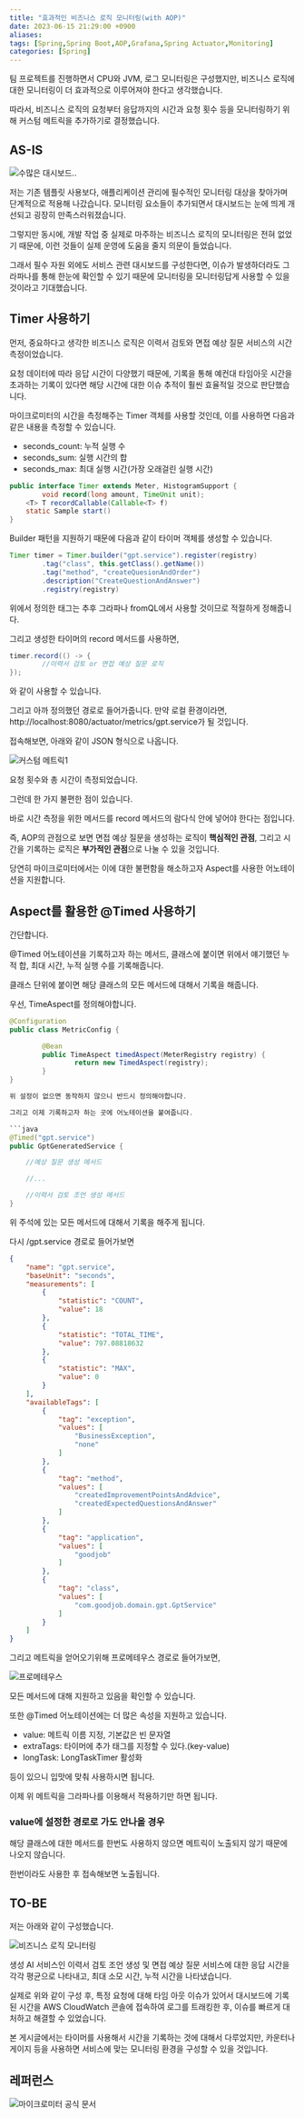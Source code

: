 ```yaml
---
title: "효과적인 비즈니스 로직 모니터링(with AOP)"
date: 2023-06-15 21:29:00 +0900
aliases: 
tags: [Spring,Spring Boot,AOP,Grafana,Spring Actuator,Monitoring]
categories: [Spring]
---
```


팀 프로젝트를 진행하면서 CPU와 JVM, 로그 모니터링은 구성했지만, 비즈니스 로직에 대한 모니터링이 더 효과적으로 이루어져야 한다고 생각했습니다.

따라서, 비즈니스 로직의 요청부터 응답까지의 시간과 요청 횟수 등을 모니터링하기 위해 커스텀 메트릭을 추가하기로 결정했습니다.

## AS-IS

![수많은 대시보드..](/assets/img/2023-06-15-effective-monitoring/normal.webp)

저는 기존 템플릿 사용보다, 애플리케이션 관리에 필수적인 모니터링 대상을 찾아가며 단계적으로 적용해 나갔습니다. 
모니터링 요소들이 추가되면서 대시보드는 눈에 띄게 개선되고 굉장히 만족스러워졌습니다.

그렇지만 동시에, 개발 작업 중 실제로 마주하는 비즈니스 로직의 모니터링은 전혀 없었기 때문에, 이런 것들이 실제 운영에 도움을 줄지 의문이 들었습니다.

그래서 필수 자원 외에도 서비스 관련 대시보드를 구성한다면, 이슈가 발생하더라도 그라파나를 통해 한눈에 확인할 수 있기 때문에 모니터링을 모니터링답게 사용할 수 있을 것이라고 기대했습니다.

## Timer 사용하기

먼저, 중요하다고 생각한 비즈니스 로직은 이력서 검토와 면접 예상 질문 서비스의 시간 측정이었습니다.

요청 데이터에 따라 응답 시간이 다양했기 때문에, 기록을 통해 예컨대 타임아웃 시간을 초과하는 기록이 있다면 해당 시간에 대한 이슈 추적이 훨씬 효율적일 것으로 판단했습니다. 

마이크로미터의 시간을 측정해주는 Timer 객체를 사용할 것인데, 이를 사용하면 다음과 같은 내용을 측정할 수 있습니다.
- seconds_count: 누적 실행 수
- seconds_sum: 실행 시간의 합
- seconds_max: 최대 실행 시간(가장 오래걸린 실행 시간)

```java
public interface Timer extends Meter, HistogramSupport {  
        void record(long amount, TimeUnit unit);  
    <T> T recordCallable(Callable<T> f)  
    static Sample start()  
}
```

Builder 패턴을 지원하기 때문에 다음과 같이 타이머 객체를 생성할 수 있습니다.

```java
Timer timer = Timer.builder("gpt.service").register(registry)
        .tag("class", this.getClass().getName())
        .tag("method", "createQuesionAndOrder")
        .description("CreateQuestionAndAnswer")
        .registry(registry)
```
위에서 정의한 태그는 추후 그라파나 fromQL에서 사용할 것이므로 적절하게 정해줍니다.

그리고 생성한 타이머의 record 메서드를 사용하면,
```java
timer.record(() -> {
        //이력서 검토 or 면접 예상 질문 로직
});
```
와 같이 사용할 수 있습니다.

그리고 아까 정의했던 경로로 들어가줍니다.
만약 로컬 환경이라면, http://localhost:8080/actuator/metrics/gpt.service가 될 것입니다.

접속해보면, 아래와 같이 JSON 형식으로 나옵니다.

![커스텀 메트릭1](/assets/img/2023-06-15-effective-monitoring/timer-first.webp)

요청 횟수와 총 시간이 측정되었습니다.

그런데 한 가지 불편한 점이 있습니다.

바로 시간 측정을 위한 메서드를 record 메서드의 람다식 안에 넣어야 한다는 점입니다.

즉, AOP의 관점으로 보면 면접 예상 질문을 생성하는 로직이 **핵심적인 관점**, 그리고 시간을 기록하는 로직은 **부가적인 관점**으로 나눌 수 있을 것입니다.

당연히 마이크로미터에서는 이에 대한 불편함을 해소하고자 Aspect를 사용한 어노테이션을 지원합니다.

## Aspect를 활용한 @Timed 사용하기

간단합니다.

@Timed 어노테이션을 기록하고자 하는 메서드, 클래스에 붙이면 위에서 얘기했던 누적 합, 최대 시간, 누적 실행 수를 기록해줍니다.

클래스 단위에 붙이면 해당 클래스의 모든 메서드에 대해서 기록을 해줍니다.

우선, TimeAspect를 정의해야합니다.

```java
@Configuration
public class MetricConfig {

        @Bean
        public TimeAspect timedAspect(MeterRegistry registry) {
                return new TimedAspect(registry);
        }
}

위 설정이 없으면 동작하지 않으니 반드시 정의해야합니다.

그리고 이제 기록하고자 하는 곳에 어노테이션을 붙여줍니다.

```java
@Timed("gpt.service")
public GptGeneratedService {

	//예상 질문 생성 메서드

	//...

	//이력서 검토 조언 생성 메서드
}
```

위 주석에 있는 모든 메서드에 대해서 기록을 해주게 됩니다.

다시 /gpt.service 경로로 들어가보면

```json
{
	"name": "gpt.service",
	"baseUnit": "seconds",
	"measurements": [
		{
			"statistic": "COUNT",
			"value": 18
		},
		{
			"statistic": "TOTAL_TIME",
			"value": 797.08818632
		},
		{
			"statistic": "MAX",
			"value": 0
		}
	],
	"availableTags": [
		{
			"tag": "exception",
			"values": [
				"BusinessException",
				"none"
			]
		},
		{
			"tag": "method",
			"values": [
				"createdImprovementPointsAndAdvice",
				"createdExpectedQuestionsAndAnswer"
			]
		},
		{
			"tag": "application",
			"values": [
				"goodjob"
			]
		},
		{
			"tag": "class",
			"values": [
				"com.goodjob.domain.gpt.GptService"
			]
		}
	]
}
```

그리고 메트릭을 얻어오기위해 프로메테우스 경로로 들어가보면,

![프로메테우스](/assets/img/2023-06-15-effective-monitoring/prometheus.webp)

모든 메서드에 대해 지원하고 있음을 확인할 수 있습니다.

또한 @Timed 어노테이션에는 더 많은 속성을 지원하고 있습니다.
- value: 메트릭 이름 지정, 기본값은 빈 문자열
- extraTags: 타이머에 추가 태그를 지정할 수 있다.(key-value)
- longTask: LongTaskTimer 활성화

등이 있으니 입맛에 맞춰 사용하시면 됩니다.

이제 위 메트릭을 그라파나를 이용해서 적용하기만 하면 됩니다.

### value에 설정한 경로로 가도 안나올 경우

해당 클래스에 대한 메서드를 한번도 사용하지 않으면 메트릭이 노출되지 않기 때문에 나오지 않습니다.

한번이라도 사용한 후 접속해보면 노출됩니다.

## TO-BE

저는 아래와 같이 구성했습니다.

![비즈니스 로직 모니터링](/assets/img/2023-06-15-effective-monitoring/result.webp)

생성 AI 서비스인 이력서 검토 조언 생성 및 면접 예상 질문 서비스에 대한 응답 시간을 각각 평균으로 나타내고, 최대 소모 시간, 누적 시간을 나타냈습니다. 

실제로 위와 같이 구성 후, 특정 요청에 대해 타임 아웃 이슈가 있어서 대시보드에 기록된 시간을 AWS CloudWatch 콘솔에 접속하여 로그를 트래킹한 후, 이슈를 빠르게 대처하고 해결할 수 있었습니다.

본 게시글에서는 타이머를 사용해서 시간을 기록하는 것에 대해서 다루었지만, 카운터나 게이지 등을 사용하면 서비스에 맞는 모니터링 환경을 구성할 수 있을 것입니다.



## 레퍼런스

![마이크로미터 공식 문서](https://micrometer.io/docs/concepts#_storing_start_state_in_timer_sample)
